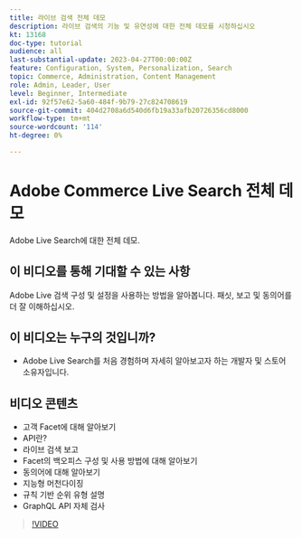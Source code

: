 ```yaml
---
title: 라이브 검색 전체 데모
description: 라이브 검색의 기능 및 유연성에 대한 전체 데모를 시청하십시오
kt: 13168
doc-type: tutorial
audience: all
last-substantial-update: 2023-04-27T00:00:00Z
feature: Configuration, System, Personalization, Search
topic: Commerce, Administration, Content Management
role: Admin, Leader, User
level: Beginner, Intermediate
exl-id: 92f57e62-5a60-484f-9b79-27c824708619
source-git-commit: 404d2708a6d540d6fb19a33afb20726356cd8000
workflow-type: tm+mt
source-wordcount: '114'
ht-degree: 0%

---
```


# Adobe Commerce Live Search 전체 데모

Adobe Live Search에 대한 전체 데모.

## 이 비디오를 통해 기대할 수 있는 사항

Adobe Live 검색 구성 및 설정을 사용하는 방법을 알아봅니다. 패싯, 보고 및 동의어를 더 잘 이해하십시오.

## 이 비디오는 누구의 것입니까?

* Adobe Live Search를 처음 경험하며 자세히 알아보고자 하는 개발자 및 스토어 소유자입니다.

## 비디오 콘텐츠

* 고객 Facet에 대해 알아보기
* API란?
* 라이브 검색 보고
* Facet의 백오피스 구성 및 사용 방법에 대해 알아보기
* 동의어에 대해 알아보기
* 지능형 머천다이징
* 규칙 기반 순위 유형 설명
* GraphQL API 자체 검사

>[!VIDEO](https://video.tv.adobe.com/v/3418996?learn=on)
